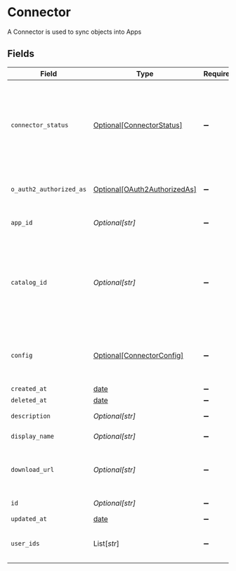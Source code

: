 # Connector

A Connector is used to sync objects into Apps


## Fields

| Field                                                                                                                                                                            | Type                                                                                                                                                                             | Required                                                                                                                                                                         | Description                                                                                                                                                                      |
| -------------------------------------------------------------------------------------------------------------------------------------------------------------------------------- | -------------------------------------------------------------------------------------------------------------------------------------------------------------------------------- | -------------------------------------------------------------------------------------------------------------------------------------------------------------------------------- | -------------------------------------------------------------------------------------------------------------------------------------------------------------------------------- |
| `connector_status`                                                                                                                                                               | [Optional[ConnectorStatus]](../../models/shared/connectorstatus.md)                                                                                                              | :heavy_minus_sign:                                                                                                                                                               | The status field on the connector is used to track the status of the connectors sync, and when syncing last started, completed, or caused the connector to update.               |
| `o_auth2_authorized_as`                                                                                                                                                          | [Optional[OAuth2AuthorizedAs]](../../models/shared/oauth2authorizedas.md)                                                                                                        | :heavy_minus_sign:                                                                                                                                                               | OAuth2AuthorizedAs tracks the user that OAuthed with the connector.                                                                                                              |
| `app_id`                                                                                                                                                                         | *Optional[str]*                                                                                                                                                                  | :heavy_minus_sign:                                                                                                                                                               | The id of the app the connector is associated with.                                                                                                                              |
| `catalog_id`                                                                                                                                                                     | *Optional[str]*                                                                                                                                                                  | :heavy_minus_sign:                                                                                                                                                               | The catalogId describes which catalog entry this connector is an instance of. For example, every Okta connector will have the same catalogId indicating it is an Okta connector. |
| `config`                                                                                                                                                                         | [Optional[ConnectorConfig]](../../models/shared/connectorconfig.md)                                                                                                              | :heavy_minus_sign:                                                                                                                                                               | Contains an arbitrary serialized message along with a @type that describes the type of the serialized message.                                                                   |
| `created_at`                                                                                                                                                                     | [date](https://docs.python.org/3/library/datetime.html#date-objects)                                                                                                             | :heavy_minus_sign:                                                                                                                                                               | N/A                                                                                                                                                                              |
| `deleted_at`                                                                                                                                                                     | [date](https://docs.python.org/3/library/datetime.html#date-objects)                                                                                                             | :heavy_minus_sign:                                                                                                                                                               | N/A                                                                                                                                                                              |
| `description`                                                                                                                                                                    | *Optional[str]*                                                                                                                                                                  | :heavy_minus_sign:                                                                                                                                                               | The description of the connector.                                                                                                                                                |
| `display_name`                                                                                                                                                                   | *Optional[str]*                                                                                                                                                                  | :heavy_minus_sign:                                                                                                                                                               | The display name of the connector.                                                                                                                                               |
| `download_url`                                                                                                                                                                   | *Optional[str]*                                                                                                                                                                  | :heavy_minus_sign:                                                                                                                                                               | The downloadUrl for a spreadsheet if the connector was created from uploading a file.                                                                                            |
| `id`                                                                                                                                                                             | *Optional[str]*                                                                                                                                                                  | :heavy_minus_sign:                                                                                                                                                               | The id of the connector.                                                                                                                                                         |
| `updated_at`                                                                                                                                                                     | [date](https://docs.python.org/3/library/datetime.html#date-objects)                                                                                                             | :heavy_minus_sign:                                                                                                                                                               | N/A                                                                                                                                                                              |
| `user_ids`                                                                                                                                                                       | List[*str*]                                                                                                                                                                      | :heavy_minus_sign:                                                                                                                                                               | The userIds field is used to define the integration owners of the connector.                                                                                                     |